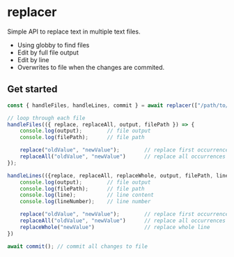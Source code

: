# replacer

Simple API to replace text in multiple text files.

* Using globby to find files
* Edit by full file output
* Edit by line
* Overwrites to file when the changes are commited.

## Get started

```ts
const { handleFiles, handleLines, commit } = await replacer(["/path/to/file", "/path/to/another/file"]);

// loop through each file
handleFiles(({ replace, replaceAll, output, filePath }) => {
    console.log(output);        // file output
    console.log(filePath);      // file path

    replace("oldValue", "newValue");        // replace first occurrence
    replaceAll("oldValue", "newValue")      // replace all occurrences 
});

handleLines(({replace, replaceAll, replaceWhole, output, filePath, line, lineNumber}) => {
    console.log(output);        // file output
    console.log(filePath);      // file path
    console.log(line);          // line content
    console.log(lineNumber);    // line number

    replace("oldValue", "newValue");        // replace first occurrence
    replaceAll("oldValue", "newValue")      // replace all occurrences  
    replaceWhole("newValue")                // replace whole line  
})

await commit(); // commit all changes to file
```